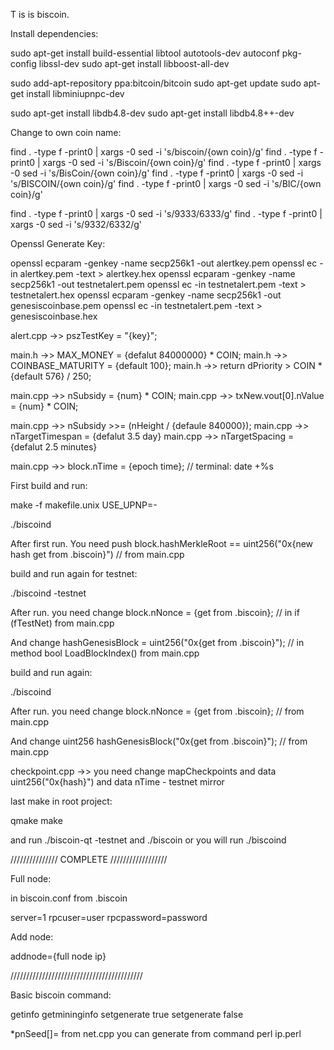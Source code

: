 T
is is biscoin.

Install dependencies:

sudo apt-get install build-essential libtool autotools-dev autoconf pkg-config libssl-dev
sudo apt-get install libboost-all-dev

sudo add-apt-repository ppa:bitcoin/bitcoin
sudo apt-get update
sudo apt-get install libminiupnpc-dev 

sudo apt-get install libdb4.8-dev
sudo apt-get install libdb4.8++-dev

Change to own coin name:

find . -type f -print0 | xargs -0 sed -i 's/biscoin/{own coin}/g'
find . -type f -print0 | xargs -0 sed -i 's/Biscoin/{own coin}/g'
find . -type f -print0 | xargs -0 sed -i 's/BisCoin/{own coin}/g'
find . -type f -print0 | xargs -0 sed -i 's/BISCOIN/{own coin}/g'
find . -type f -print0 | xargs -0 sed -i 's/BIC/{own coin}/g'

find . -type f -print0 | xargs -0 sed -i 's/9333/6333/g'
find . -type f -print0 | xargs -0 sed -i 's/9332/6332/g'

Openssl Generate Key:

openssl ecparam -genkey -name secp256k1 -out alertkey.pem
openssl ec -in alertkey.pem -text > alertkey.hex
openssl ecparam -genkey -name secp256k1 -out testnetalert.pem
openssl ec -in testnetalert.pem -text > testnetalert.hex
openssl ecparam -genkey -name secp256k1 -out genesiscoinbase.pem
openssl ec -in testnetalert.pem -text > genesiscoinbase.hex

alert.cpp ->> pszTestKey = "{key}";

main.h ->> MAX_MONEY = {defalut 84000000} * COIN;
main.h ->> COINBASE_MATURITY = {default 100};
main.h ->> return dPriority > COIN * {default 576} / 250;

main.cpp ->> nSubsidy = {num} * COIN;
main.cpp ->> txNew.vout[0].nValue = {num} * COIN;

main.cpp ->> nSubsidy >>= (nHeight / {defaule 840000}); 
main.cpp ->> nTargetTimespan = {defalut 3.5 day}
main.cpp ->> nTargetSpacing = {defalut 2.5 minutes}

main.cpp ->> block.nTime = {epoch time}; // terminal: date +%s 


First build and run:

make -f makefile.unix USE_UPNP=-

./biscoind

After first run. You need push block.hashMerkleRoot == uint256("0x{new hash get from .biscoin}") // from main.cpp

build and run again for testnet:

./biscoind -testnet

After run. you need change block.nNonce = {get from .biscoin}; // in if (fTestNet) from main.cpp

And change hashGenesisBlock = uint256("0x{get from .biscoin}"); // in method bool LoadBlockIndex() from main.cpp

build and run again:

./biscoind

After run. you need change block.nNonce = {get from .biscoin}; // from main.cpp

And change uint256 hashGenesisBlock("0x{get from .biscoin}"); // from main.cpp

 checkpoint.cpp ->> you need change mapCheckpoints and data uint256("0x{hash}") and data nTime - testnet mirror

last make in root project:

qmake
make

and run ./biscoin-qt -testnet and ./biscoin
or you will run ./biscoind

/////////////// COMPLETE //////////////////

Full node:

in biscoin.conf from .biscoin

server=1
rpcuser=user
rpcpassword=password

Add node:

addnode={full node ip}


//////////////////////////////////////////

Basic biscoin command:

getinfo
getmininginfo
setgenerate true
setgenerate false


*pnSeed[]= from net.cpp
you can generate from command perl ip.perl
